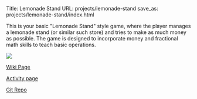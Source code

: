 Title: Lemonade Stand
URL: projects/lemonade-stand
save_as: projects/lemonade-stand/index.html

This is your basic "Lemonade Stand" style game, where the player manages a
lemonade stand (or similar such store) and tries to make as much money as
possible. The game is designed to incorporate money and fractional math skills
to teach basic operations.

![](http://foss.rit.edu/files/lemonade_screenshot.png)

[Wiki Page](http://wiki.sugarlabs.org/go/Lemonade_Stand)

[Activity page](http://activities.sugarlabs.org/en-US/sugar/addon/4321/)

[Git Repo](http://gitorious.org/lemonade-stand-olpc/lemonade-stand-olpc)

